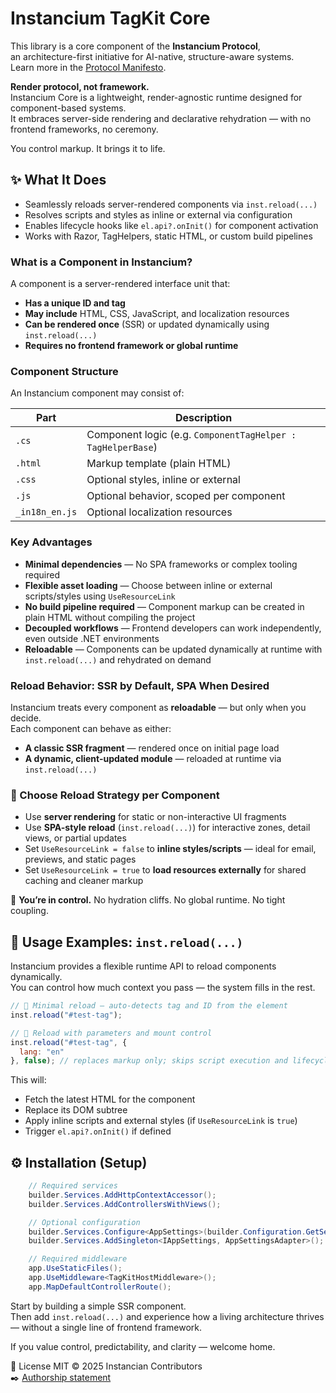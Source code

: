 ﻿# Instancium TagKit Core

This library is a core component of the **Instancium Protocol**,  
an architecture-first initiative for AI-native, structure-aware systems.  
Learn more in the [Protocol Manifesto](https://github.com/Instancium/.github/blob/main/profile/MANIFESTO.md).

**Render protocol, not framework.**  
Instancium Core is a lightweight, render-agnostic runtime designed for component-based systems.  
It embraces server-side rendering and declarative rehydration — with no frontend frameworks, no ceremony.

You control markup. It brings it to life.

## ✨ What It Does

- Seamlessly reloads server-rendered components via `inst.reload(...)`
- Resolves scripts and styles as inline or external via configuration
- Enables lifecycle hooks like `el.api?.onInit()` for component activation
- Works with Razor, TagHelpers, static HTML, or custom build pipelines

### What is a Component in Instancium?

A component is a server-rendered interface unit that:

- **Has a unique ID and tag**
- **May include** HTML, CSS, JavaScript, and localization resources
- **Can be rendered once** (SSR) or updated dynamically using `inst.reload(...)`
- **Requires no frontend framework or global runtime**

### Component Structure

An Instancium component may consist of:

| Part             | Description                                      |
|------------------|--------------------------------------------------|
| `.cs`            | Component logic (e.g. `ComponentTagHelper : TagHelperBase`) |
| `.html`		   | Markup template (plain HTML)     |
| `.css`           | Optional styles, inline or external              |
| `.js`            | Optional behavior, scoped per component          |
| `_in18n_en.js`          | Optional localization resources                  |

### Key Advantages

- **Minimal dependencies** — No SPA frameworks or complex tooling required  
- **Flexible asset loading** — Choose between inline or external scripts/styles using `UseResourceLink`  
- **No build pipeline required** — Component markup can be created in plain HTML without compiling the project  
- **Decoupled workflows** — Frontend developers can work independently, even outside .NET environments  
- **Reloadable** — Components can be updated dynamically at runtime with `inst.reload(...)` and rehydrated on demand


### Reload Behavior: SSR by Default, SPA When Desired

Instancium treats every component as **reloadable** — but only when you decide.  
Each component can behave as either:

- **A classic SSR fragment** — rendered once on initial page load
- **A dynamic, client-updated module** — reloaded at runtime via `inst.reload(...)`

### 🔧 Choose Reload Strategy per Component

- Use **server rendering** for static or non-interactive UI fragments  
- Use **SPA-style reload** (`inst.reload(...)`) for interactive zones, detail views, or partial updates  
- Set `UseResourceLink = false` to **inline styles/scripts** — ideal for email, previews, and static pages  
- Set `UseResourceLink = true` to **load resources externally** for shared caching and cleaner markup

📌 **You’re in control.** No hydration cliffs. No global runtime. No tight coupling.

## 🔁 Usage Examples: `inst.reload(...)`

Instancium provides a flexible runtime API to reload components dynamically.  
You can control how much context you pass — the system fills in the rest.

```js
// 🔹 Minimal reload — auto-detects tag and ID from the element
inst.reload("#test-tag");

// 🔹 Reload with parameters and mount control
inst.reload("#test-tag", {
  lang: "en"
}, false); // replaces markup only; skips script execution and lifecycle

```


This will:

- Fetch the latest HTML for the component
- Replace its DOM subtree
- Apply inline scripts and external styles (if `UseResourceLink` is `true`)
- Trigger `el.api?.onInit()` if defined



## ⚙️ Installation (Setup)

```csharp
	// Required services
	builder.Services.AddHttpContextAccessor();
	builder.Services.AddControllersWithViews();

	// Optional configuration
	builder.Services.Configure<AppSettings>(builder.Configuration.GetSection("Instancium"));
	builder.Services.AddSingleton<IAppSettings, AppSettingsAdapter>();

	// Required middleware
	app.UseStaticFiles();
	app.UseMiddleware<TagKitHostMiddleware>();
	app.MapDefaultControllerRoute();
```

Start by building a simple SSR component.  
Then add `inst.reload(...)` and experience how a living architecture thrives — without a single line of frontend framework.  

If you value control, predictability, and clarity — welcome home.

📄 License MIT © 2025 Instancian Contributors  
✒️ [Authorship statement](https://github.com/Instancium/.github/blob/main/profile/Authorship.md)
